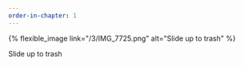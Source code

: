 ```yaml
---
order-in-chapter: 1
---
```


{% flexible_image link="/3/IMG_7725.png" alt="Slide up to trash" %}

[//]: # ([![Slide up to trash]&#40;{{ site.baseurl }}/assets/images/3/IMG_7725.png&#41;)

[//]: # (]&#40;{{ site.baseurl }}/assets/images/3/IMG_7725.png&#41;)

Slide up to trash
